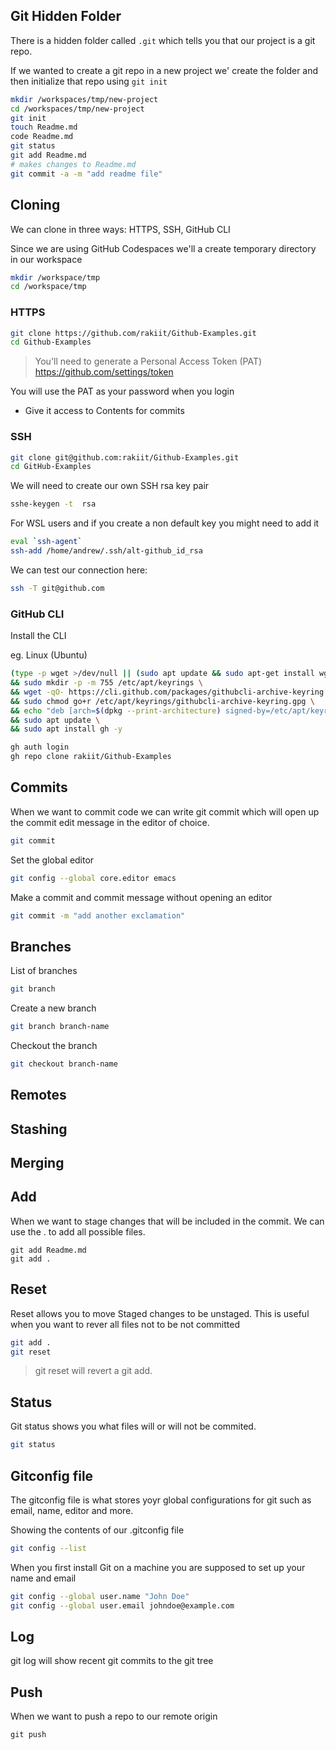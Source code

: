 ## Git Hidden Folder

There is a hidden folder called `.git` which tells you that our project is a git repo.

If we wanted to create a git repo in a new project we' create the folder and then initialize that repo using `git init`

```sh
mkdir /workspaces/tmp/new-project
cd /workspaces/tmp/new-project
git init
touch Readme.md
code Readme.md
git status
git add Readme.md
# makes changes to Readme.md
git commit -a -m "add readme file"
```

## Cloning

We can clone in three ways: HTTPS, SSH, GitHub CLI

Since we are using GitHub Codespaces we'll  a create temporary directory in our workspace

```sh
mkdir /workspace/tmp
cd /workspace/tmp
```



### HTTPS

```sh
git clone https://github.com/rakiit/Github-Examples.git
cd Github-Examples
```

> You'll need to generate a Personal Access Token (PAT)
https://github.com/settings/token

You will use the PAT as your password when you login

- Give it access to Contents for commits

### SSH

```sh
git clone git@github.com:rakiit/Github-Examples.git
cd GitHub-Examples
```

We will need to create our own SSH rsa key pair

```sh
sshe-keygen -t  rsa
```

For WSL users and if you create a non default key you might need to add it

```sh
eval `ssh-agent`
ssh-add /home/andrew/.ssh/alt-github_id_rsa
```

We can test our connection here:

```sh
ssh -T git@github.com
```

### GitHub CLI

Install the CLI

eg. Linux (Ubuntu)

```sh
(type -p wget >/dev/null || (sudo apt update && sudo apt-get install wget -y)) \
&& sudo mkdir -p -m 755 /etc/apt/keyrings \
&& wget -qO- https://cli.github.com/packages/githubcli-archive-keyring.gpg | sudo tee /etc/apt/keyrings/githubcli-archive-keyring.gpg > /dev/null \
&& sudo chmod go+r /etc/apt/keyrings/githubcli-archive-keyring.gpg \
&& echo "deb [arch=$(dpkg --print-architecture) signed-by=/etc/apt/keyrings/githubcli-archive-keyring.gpg] https://cli.github.com/packages stable main" | sudo tee /etc/apt/sources.list.d/github-cli.list > /dev/null \
&& sudo apt update \
&& sudo apt install gh -y
```

```sh
gh auth login
gh repo clone rakiit/Github-Examples
```

## Commits

When we want to commit code we can write git commit which will open up the commit edit message in the editor of choice.

```sh
git commit 
```

Set the global editor
```sh
git config --global core.editor emacs
```

Make a commit and commit message without opening an editor
```sh
git commit -m "add another exclamation"
```

## Branches

List of branches

```sh
git branch
```

Create a new branch
```sh
git branch branch-name
```

Checkout the branch

```sh
git checkout branch-name
```

## Remotes

## Stashing

## Merging

## Add

When we want to stage changes that will be included in the commit.
We can use the . to add all possible files.

```
git add Readme.md
git add .
```

## Reset

Reset allows you to move Staged changes to be unstaged.
This is useful when you want to rever all files not to be not committed

```sh
git add .
git reset
```

> git reset will revert a git add.

## Status

Git status shows you what files will or will not be commited.

```sh
git status
```

## Gitconfig file

The gitconfig file is what stores yoyr global configurations for git such as email, name, editor and more.

Showing the contents of our .gitconfig file

```sh
git config --list
```

When you first install Git on a machine you are supposed to set  up your name and email

```sh
git config --global user.name "John Doe"
git config --global user.email johndoe@example.com
```

## Log

git log will show recent git commits to the git tree

## Push

When we want to push a repo to our remote origin

```
git push
```